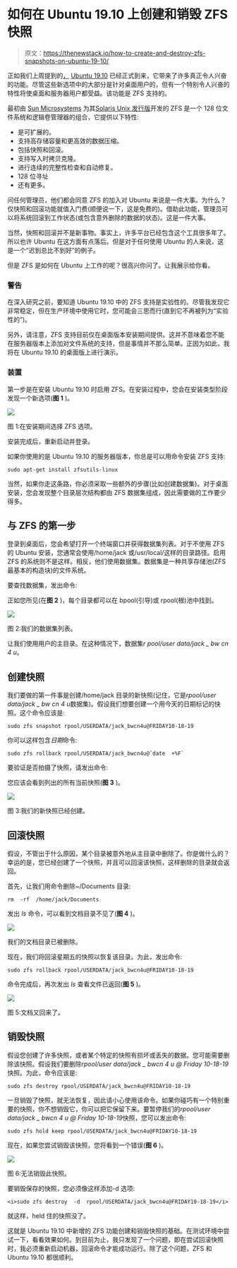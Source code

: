 # 如何在 Ubuntu 19.10 上创建和销毁 ZFS 快照

> 原文：<https://thenewstack.io/how-to-create-and-destroy-zfs-snapshots-on-ubuntu-19-10/>

正如我们上周提到的[，](/ubuntu-19-10-promises-an-improved-experience-for-ai-ml-developers/) [Ubuntu 19.10](https://ubuntu.com/download) 已经正式到来，它带来了许多真正令人兴奋的功能。尽管这些新选项中的大部分是针对桌面用户的，但有一个特别令人兴奋的特性将使桌面和服务器用户都受益。该功能是 ZFS 支持的。

最初由 [Sun Microsystems](/sun-microsystems-a-look-back-at-a-tech-company-ahead-of-its-time/) 为其[Solaris Unix 发行版](https://en.wikipedia.org/wiki/ZFS)开发的 ZFS 是一个 128 位文件系统和逻辑卷管理器的组合，它提供以下特性:

*   是可扩展的。
*   支持高存储容量和更高效的数据压缩。
*   包括快照和回滚。
*   支持写入时拷贝克隆。
*   进行连续的完整性检查和自动修复。
*   128 位寻址
*   还有更多。

问任何管理员，他们都会同意 ZFS 的加入对 Ubuntu 来说是一件大事。为什么？仅快照和回滚功能就值入门费(顺便说一下，这是免费的)。借助此功能，管理员可以将系统回滚到工作状态(或包含意外删除的数据的状态)。这是一件大事。

当然，快照和回滚并不是新事物。事实上，许多平台已经包含这个工具很多年了。所以也许 Ubuntu 在这方面有点落后。但是对于任何使用 Ubuntu 的人来说，这是一个“迟到总比不到好”的例子。

但是 ZFS 是如何在 Ubuntu 上工作的呢？很高兴你问了。让我展示给你看。

### 警告

在深入研究之前，要知道 Ubuntu 19.10 中的 ZFS 支持是实验性的。尽管我发现它非常稳定，但在生产环境中使用它时，您可能会三思而行(直到它不再被列为“实验性的”)。

另外，请注意，ZFS 支持目前仅在桌面版本安装期间提供。这并不意味着您不能在服务器版本上添加对文件系统的支持，但是事情并不那么简单。正因为如此，我将在 Ubuntu 19.10 的桌面版上进行演示。

### 装置

第一步是在安装 Ubuntu 19.10 时启用 ZFS。在安装过程中，您会在安装类型阶段发现一个新选项(**图 1** )。

![](img/1a9f239631933fb41b39a7765dfe55ae.png)

图 1:在安装期间选择 ZFS 选项。

安装完成后，重新启动并登录。

如果你使用的是 Ubuntu 19.10 的服务器版本，你总是可以用命令安装 ZFS 支持:

```
sudo apt-get install zfsutils-linux

```

当然，如果你走这条路，你必须采取一些额外的步骤(比如创建数据集)。对于桌面安装，您会发现整个目录层次结构都由 ZFS 数据集组成，因此需要做的工作要少得多。

## 与 ZFS 的第一步

登录到桌面后，您会希望打开一个终端窗口并获得数据集列表。对于不使用 ZFS 的 Ubuntu 安装，您通常会使用/home/jack 或/usr/local/这样的目录路径。启用 ZFS 的系统则不是这样。相反，他们使用数据集。数据集是一种共享存储池(ZFS 最基本的构造块)的文件系统。

要查找数据集，发出命令:

正如您所见(在**图 2** )，每个目录都可以在 bpool(引导)或 rpool(根)池中找到。

![](img/afe022e098f6b7989015823f91861703.png)

图 2:我们的数据集列表。

让我们使用用户的主目录。在这种情况下，数据集*r pool/user data/jack _ bw cn 4 u*。

## 创建快照

我们要做的第一件事是创建/home/jack 目录的新快照(记住，它是*rpool/user data/jack _ bw cn 4 u*数据集)。假设我们想要创建一个用今天的日期标记的快照。这个命令应该是:

```
sudo zfs snapshot rpool/USERDATA/jack_bwcn4u@FRIDAY10-18-19

```

你可以这样包含*日期*命令:

```
sudo zfs rollback rpool/USERDATA/jack_bwcn4u@`date  +%F`

```

要验证是否拍摄了快照，请发出命令:

您应该会看到列出的所有当前快照(**图 3** )。

![](img/8ba89d20acc54ecb1cea2a2753ce59e4.png)

图 3:我们的新快照已经创建。

## 回滚快照

假设，不管出于什么原因，某个目录被意外地从主目录中删除了。你是做什么的？幸运的是，您已经创建了一个快照，并且可以回滚该快照，这样删除的目录就会返回。

首先，让我们用命令删除~/Documents 目录:

```
rm  -rf  /home/jack/Documents

```

发出 *ls* 命令，可以看到文档目录不见了(**图 4** )。

![](img/fa1071688d497434740a23481545d7be.png)

我们的文档目录已被删除。

现在，我们将回滚星期五的快照以恢复该目录。为此，发出命令:

```
sudo zfs rollback rpool/USERDATA/jack_bwcn4u@FRIDAY10-18-19

```

命令完成后，再次发出 *ls* 查看文件已返回(**图 5** )。

![](img/62c63667ccbb3112cc58e951e94dc4e8.png)

图 5:文档又回来了。

## 销毁快照

假设您创建了许多快照，或者某个特定的快照有损坏或丢失的数据。您可能需要删除该快照。假设我们要删除*rpool/user data/jack _ bwcn 4 u @ Friday 10-18-19*快照。为此，命令应该是:

```
sudo zfs destroy rpool/USERDATA/jack_bwcn4u@FRIDAY10-18-19

```

一旦销毁了快照，就无法恢复，因此请小心使用该命令。如果你碰巧有一个特别重要的快照，你不想销毁它，你可以把它保留下来。要暂停我们的*rpool/user data/jack _ bwcn 4 u @ Friday 10-18-19*快照，您可以发出命令:

```
sudo zfs hold keep rpool/USERDATA/jack_bwcn4u@FRIDAY10-18-19

```

现在，如果您尝试销毁该快照，您将看到一个错误(**图 6** )。

![](img/193c15d75805ceeaf0b86717e488a9ab.png)

图 6:无法销毁此快照。

要销毁保存的快照，您必须像这样添加-d 选项:

```
<i>sudo zfs destroy  -d  rpool/USERDATA/jack_bwcn4u@FRIDAY10-18-19</i>

```

就这样，held 住的快照没了。

这就是 Ubuntu 19.10 中新增的 ZFS 功能创建和销毁快照的基础。在测试环境中尝试一下，看看效果如何。到目前为止，我只发现了一个问题，即在尝试回滚快照时，我必须重新启动机器，回滚命令才能成功运行。除了这个问题，ZFS 和 Ubuntu 19.10 都很顺利。

<svg xmlns:xlink="http://www.w3.org/1999/xlink" viewBox="0 0 68 31" version="1.1"><title>Group</title> <desc>Created with Sketch.</desc></svg>